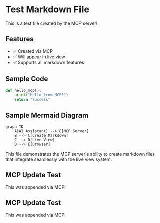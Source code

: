# Test Markdown File

This is a test file created by the MCP server!

## Features
- ✅ Created via MCP
- ✅ Will appear in live view
- ✅ Supports all markdown features

## Sample Code

```python
def hello_mcp():
    print("Hello from MCP!")
    return "success"
```

## Sample Mermaid Diagram

```mermaid
graph TD
    A[AI Assistant] --> B[MCP Server]
    B --> C[Create Markdown]
    C --> D[Live View]
    D --> E[Browser]
```

This file demonstrates the MCP server's ability to create markdown files that integrate seamlessly with the live view system.



## MCP Update Test

This was appended via MCP!


## MCP Update Test

This was appended via MCP!